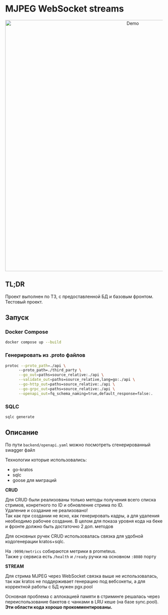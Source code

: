 # MJPEG WebSocket streams

<div align="center">
  <img src="./demo.gif" width="800" alt="Demo"/>
</div>

## TL;DR
Проект выполнен по ТЗ, с предоставленной БД и базовым фронтом. Тестовый проект.

## Запуск

### Docker Compose
```bash
docker compose up --build
```

### Генерировать из .proto файлов
```bash
protoc --proto_path=./api \                                               ─╯
      --proto_path=./third_party \
      --go_out=paths=source_relative:./api \
      --validate_out=paths=source_relative,lang=go:./api \
      --go-http_out=paths=source_relative:./api \
      --go-grpc_out=paths=source_relative:./api \
      --openapi_out=fq_schema_naming=true,default_response=false:.
```

### SQLC
```bash
sqlc generate
```

## Описание

По пути
`backend/openapi.yaml`
можно посмотреть сгенерированный swagger файл

Технологии которые использовались:
- go-kratos
- sqlc
- goose для миграций

**CRUD**  
  
Для CRUD были реализованы только методы получения всего списка стримов, конретного по ID и обновление стрима по ID.   
Удаление и создание не реализовано!   
Так как при создании не ясно, как генерировать кадры, а для удаления необходимо рабочее создание. В целом для показа уровня кода на беке и фронте должно быть достаточно 2 доп. методов

Для основных ручек CRUD использовалась связка для удобной кодогенерации kratos+sqlc.

На `:9090/metrics` собираются метрики в prometeus.  
Также у сервиса есть `/health` и `/ready` ручки на основном `:8080` порту

**STREAM**

Для стрима MJPEG через WebSocket связка выше не использовалась, 
так как kratos не поддерживает генерацию под вебсокеты, а для корректной работы с БД нужен pgx.pool

Основная проблема с аллокацией памяти в стриминге решалась 
через переиспользование бакетов с чанками в LRU кеше (на базе sync.pool).  
**Эти области кода хорошо прокомментированы.**

